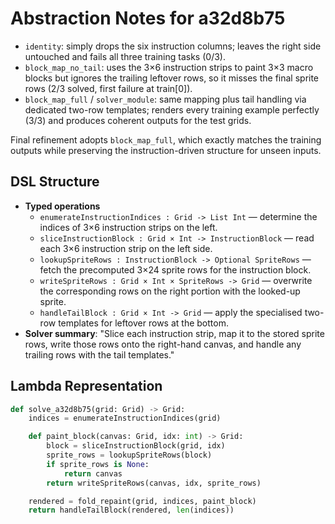 # Abstraction Notes for a32d8b75

- `identity`: simply drops the six instruction columns; leaves the right side untouched and fails all three training tasks (0/3).
- `block_map_no_tail`: uses the 3×6 instruction strips to paint 3×3 macro blocks but ignores the trailing leftover rows, so it misses the final sprite rows (2/3 solved, first failure at train[0]).
- `block_map_full` / `solver_module`: same mapping plus tail handling via dedicated two-row templates; renders every training example perfectly (3/3) and produces coherent outputs for the test grids.

Final refinement adopts `block_map_full`, which exactly matches the training outputs while preserving the instruction-driven structure for unseen inputs.

## DSL Structure
- **Typed operations**
  - `enumerateInstructionIndices : Grid -> List Int` — determine the indices of 3×6 instruction strips on the left.
  - `sliceInstructionBlock : Grid × Int -> InstructionBlock` — read each 3×6 instruction strip on the left side.
  - `lookupSpriteRows : InstructionBlock -> Optional SpriteRows` — fetch the precomputed 3×24 sprite rows for the instruction block.
  - `writeSpriteRows : Grid × Int × SpriteRows -> Grid` — overwrite the corresponding rows on the right portion with the looked-up sprite.
  - `handleTailBlock : Grid × Int -> Grid` — apply the specialised two-row templates for leftover rows at the bottom.
- **Solver summary**: "Slice each instruction strip, map it to the stored sprite rows, write those rows onto the right-hand canvas, and handle any trailing rows with the tail templates."

## Lambda Representation

```python
def solve_a32d8b75(grid: Grid) -> Grid:
    indices = enumerateInstructionIndices(grid)

    def paint_block(canvas: Grid, idx: int) -> Grid:
        block = sliceInstructionBlock(grid, idx)
        sprite_rows = lookupSpriteRows(block)
        if sprite_rows is None:
            return canvas
        return writeSpriteRows(canvas, idx, sprite_rows)

    rendered = fold_repaint(grid, indices, paint_block)
    return handleTailBlock(rendered, len(indices))
```
